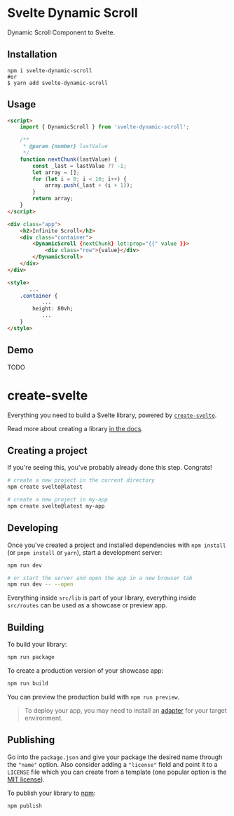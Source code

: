 # Svelte Dynamic Scroll

Dynamic Scroll Component to Svelte.

## Installation

```
npm i svelte-dynamic-scroll
#or
$ yarn add svelte-dynamic-scroll
```

## Usage

```html
<script>
	import { DynamicScroll } from 'svelte-dynamic-scroll';

	/**
	 * @param {number} lastValue
	 */
	function nextChunk(lastValue) {
		const _last = lastValue ?? -1;
		let array = [];
		for (let i = 0; i < 10; i++) {
			array.push(_last + (i + 1));
		}
		return array;
	}
</script>

<div class="app">
	<h2>Infinite Scroll</h2>
	<div class="container">
		<DynamicScroll {nextChunk} let:prop="{{" value }}>
			<div class="row">{value}</div>
		</DynamicScroll>
	</div>
</div>

<style>
	   ...
	.container {
	       ...
		height: 80vh;
	       ...
	}
</style>
```

## Demo

TODO

# create-svelte

Everything you need to build a Svelte library, powered by [`create-svelte`](https://github.com/sveltejs/kit/tree/master/packages/create-svelte).

Read more about creating a library [in the docs](https://kit.svelte.dev/docs/packaging).

## Creating a project

If you're seeing this, you've probably already done this step. Congrats!

```bash
# create a new project in the current directory
npm create svelte@latest

# create a new project in my-app
npm create svelte@latest my-app
```

## Developing

Once you've created a project and installed dependencies with `npm install` (or `pnpm install` or `yarn`), start a development server:

```bash
npm run dev

# or start the server and open the app in a new browser tab
npm run dev -- --open
```

Everything inside `src/lib` is part of your library, everything inside `src/routes` can be used as a showcase or preview app.

## Building

To build your library:

```bash
npm run package
```

To create a production version of your showcase app:

```bash
npm run build
```

You can preview the production build with `npm run preview`.

> To deploy your app, you may need to install an [adapter](https://kit.svelte.dev/docs/adapters) for your target environment.

## Publishing

Go into the `package.json` and give your package the desired name through the `"name"` option. Also consider adding a `"license"` field and point it to a `LICENSE` file which you can create from a template (one popular option is the [MIT license](https://opensource.org/license/mit/)).

To publish your library to [npm](https://www.npmjs.com):

```bash
npm publish
```
